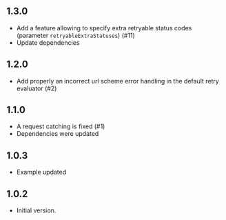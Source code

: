 ## 1.3.0
- Add a feature allowing to specify extra retryable status codes (parameter `retryableExtraStatuses`) (#11)
- Update dependencies

## 1.2.0

- Add properly an incorrect url scheme error handling in the default  retry evaluator (#2)

## 1.1.0

- A request catching is fixed (#1)
- Dependencies were updated

## 1.0.3

- Example updated

## 1.0.2

- Initial version.
